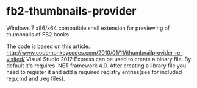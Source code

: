 fb2-thumbnails-provider
=======================

Windows 7 x86/x64 compatible shell extension for previewing of thumbnails of FB2 books

The code is based on this article: http://www.codemonkeycodes.com/2010/01/11/ithumbnailprovider-re-visited/
Visual Studio 2012 Express can be used to create a binary file. By default it's requires .NET framework 4.0.
After creating a library file you need to register it and add a required registry entries(see for included reg.cmd and .reg files).
